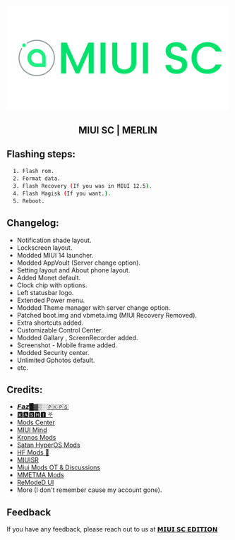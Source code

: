 
![Logo](https://github.com/darksky4you/miuiscMerlinx/blob/main/logo.png)

<h2 align="center">MIUI SC | MERLIN</h2>

## Flashing steps:
```bash
  1. Flash rom.
  2. Format data.
  3. Flash Recovery (If you was in MIUI 12.5).
  4. Flash Magisk (If you want.).
  5. Reboot.
```



## Changelog:

- Notification shade layout.
- Lockscreen layout.
- Modded MIUI 14 launcher.
- Modded AppVoult (Server change option).
- Setting layout and About phone layout.
- Added Monet default.
- Clock chip with options.
- Left statusbar logo.
- Extended Power menu.
- Modded Theme manager with server change option.
- Patched boot.img and vbmeta.img (MIUI Recovery Removed).
- Extra shortcuts added.
- Customizable Control Center.
- Modded Gallary , ScreenRecorder added.
- Screenshot - Mobile frame added.
- Modded Security center.
- Unlimited Gphotos default.
- etc.

    

## Credits:

- [𝙁𝙖𝙯█▓▒░🇵🇰🇵🇸](https://t.me/Fazokhan)
- [🅺🅰🆂🅷🅸 ⛧](https://t.me/kakashi1v1)
- [Mods Center](https://t.me/kashis_cringey_stuffs)
- [MIUI Mind](https://t.me/MindEditionUpdates)
- [Kronos Mods](https://t.me/KronosMods)
- [Satan HyperOS Mods](https://t.me/SatanModss)
- [HF Mods 🦅](https://t.me/Hemal_mods_official)
- [MIUISR](https://t.me/MIUISR)
- [Miui Mods OT & Discussions](https://t.me/KiraModsDiscussions)
- [MMETMA Mods](https://t.me/MMETMAmods)
- [ReModeD UI](https://remodedui.github.io/)
- More (I don't remember cause my account gone).

## Feedback

If you have any feedback, please reach out to us at [𝗠𝗜𝗨𝗜 𝗦𝗖 𝗘𝗗𝗜𝗧𝗜𝗢𝗡](https://t.me/SCeditionofficial)


